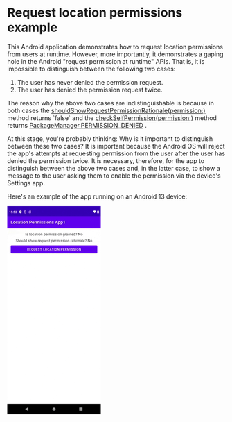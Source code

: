 # Request location permissions example

This Android application demonstrates how to request location permissions from users at runtime.
However, more importantly, it demonstrates a gaping hole in the Android "request permission at
runtime" APIs. That is, it is impossible to distinguish between the following two cases:

1. The user has never denied the permission request.
2. The user has denied the permission request twice.

The reason why the above two cases are indistinguishable is because in both cases
the [shouldShowRequestPermissionRationale(permission:)](https://developer.android.com/reference/android/app/Activity#shouldShowRequestPermissionRationale(java.lang.String))
method returns `false` and
the [checkSelfPermission(permission:)](https://developer.android.com/reference/android/content/ContextWrapper#checkSelfPermission(java.lang.String))
method
returns [PackageManager.PERMISSION_DENIED](https://developer.android.com/reference/android/content/pm/PackageManager#PERMISSION_DENIED)
.

At this stage, you're probably thinking: Why is it important to distinguish between these two cases?
It is important because the Android OS will reject the app's attempts at requesting permission from
the user after the user has denied the permission twice. It is necessary, therefore, for the app to
distinguish between the above two cases and, in the latter case, to show a message to the user
asking them to enable the permission via the device's Settings app.

Here's an example of the app running on an Android 13 device:

![Demo of application](demo.gif)
